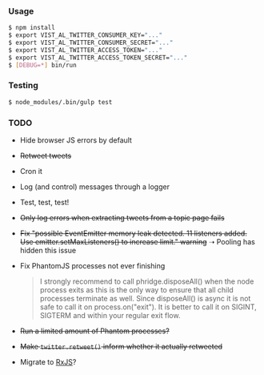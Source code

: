### Usage

```bash
$ npm install
$ export VIST_AL_TWITTER_CONSUMER_KEY="..."
$ export VIST_AL_TWITTER_CONSUMER_SECRET="..."
$ export VIST_AL_TWITTER_ACCESS_TOKEN="..."
$ export VIST_AL_TWITTER_ACCESS_TOKEN_SECRET="..."
$ [DEBUG=*] bin/run
```

### Testing

```bash
$ node_modules/.bin/gulp test
```

### TODO

- Hide browser JS errors by default
- ~~Retweet tweets~~
- Cron it
- Log (and control) messages through a logger
- Test, test, test!
- ~~Only log errors when extracting tweets from a topic page fails~~
- ~~Fix "possible EventEmitter memory leak detected. 11 listeners added. Use emitter.setMaxListeners() 
  to increase limit." warning~~ ➝ Pooling has hidden this issue
- Fix PhantomJS processes not ever finishing

  > I strongly recommend to call phridge.disposeAll() when the node process exits as this is the only way to ensure that all child processes terminate as well. Since disposeAll() is async it is not safe to call it on process.on("exit"). It is better to call it on SIGINT, SIGTERM and within your regular exit flow.
- ~~Run a limited amount of Phantom processes?~~
- ~~Make `twitter.retweet()` inform whether it actually retweeted~~
- Migrate to [RxJS](https://github.com/Reactive-Extensions/RxJS)?
